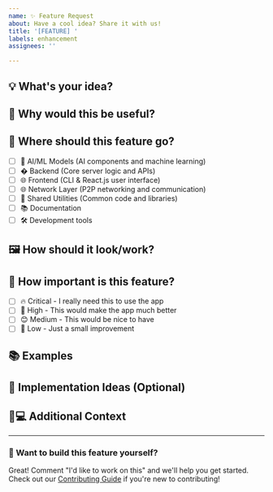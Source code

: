 ```yaml
---
name: ✨ Feature Request
about: Have a cool idea? Share it with us!
title: '[FEATURE] '
labels: enhancement
assignees: ''

---
```


## 💡 What's your idea?

<!-- Describe your feature idea in simple terms. For example: "Add a dark mode toggle" or "Allow users to upload profile pictures" -->


## 🤔 Why would this be useful?

<!-- Explain why this feature would be helpful. What problem does it solve? -->


## 🎯 Where should this feature go?

<!-- Put an 'x' in the box that matches where this feature belongs -->

- [ ] 🧠 AI/ML Models (AI components and machine learning)
- [ ] � Backend (Core server logic and APIs)
- [ ] 🌐 Frontend (CLI & React.js user interface)
- [ ] 🌐 Network Layer (P2P networking and communication)
- [ ] 🔗 Shared Utilities (Common code and libraries)
- [ ] 📚 Documentation
- [ ] 🛠️ Development tools

## 🖼️ How should it look/work?

<!-- Describe how you imagine this feature working. Feel free to be creative! -->
<!-- You can also draw sketches and upload them here -->


## 🌟 How important is this feature?

<!-- Put an 'x' in one box -->

- [ ] 🔥 Critical - I really need this to use the app
- [ ] 🎯 High - This would make the app much better
- [ ] 😊 Medium - This would be nice to have
- [ ] 🤷 Low - Just a small improvement

## 📚 Examples

<!-- Have you seen this feature in other apps? Which ones? -->
<!-- This helps us understand what you're looking for -->


## 🔧 Implementation Ideas (Optional)

<!-- If you're a developer and have ideas on how to build this, share them here! -->
<!-- If you're not a developer, feel free to skip this section -->


## 📱💻 Additional Context

<!-- Anything else you want to tell us about this feature? -->


---

### 🚀 Want to build this feature yourself?
Great! Comment "I'd like to work on this" and we'll help you get started. Check out our [Contributing Guide](../CONTRIBUTING.md) if you're new to contributing!
